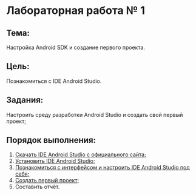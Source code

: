 # Лабораторная работа № 1

## Тема: 
Настройка Android SDK и создание первого проекта.

## Цель: 
Познакомиться с IDE Android Studio.

## Задания:
Настроить среду разработки Android Studio и создать свой первый проект;

## Порядок выполнения:
1. [Скачать IDE Android Studio с официального сайта;](https://developer.android.com/studio)
2. [Установить IDE Android Studio;](https://developer.android.com/studio/install)
3. [Познакомиться с интерфейсом и настроить IDE Android Studio  под себя;](https://developer.android.com/studio/intro)
4. [Создать первый проект;](https://developer.android.com/studio/projects/create-project)
5. Составить отчёт.
